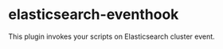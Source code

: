 elasticsearch-eventhook
=======================

This plugin invokes your scripts on Elasticsearch cluster event.
